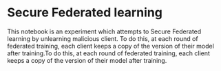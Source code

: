 # Secure Federated learning 
This notebook is an experiment which attempts to Secure Federated learning by unlearning malicious client.
To do this, at each round of federated training, each client keeps a copy of the version of their model after training.To do this, at each round of federated training, each client keeps a copy of the version of their model after training.
